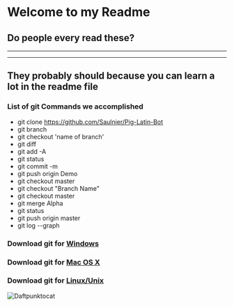 ﻿
# Welcome to my Readme

## Do people every read these?

___
___
## They probably should because you can learn a lot in the readme file

### List of git Commands we accomplished
- git clone https://github.com/Saulnier/Pig-Latin-Bot
- git branch
- git checkout 'name of branch'
- git diff
- git add -A
- git status
- git commit -m
- git push origin Demo
- git checkout master
- git checkout "Branch Name"
- git checkout master
- git merge Alpha
- git status
- git push origin master
- git log --graph

### Download git for [Windows](https://git-scm.com/download/win)
### Download git for [Mac OS X](https://git-scm.com/download/win)
### Download git for [Linux/Unix](https://git-scm.com/download/win)


![Daftpunktocat](https://octodex.github.com/images/daftpunktocat-guy.gif " Daftpunktocat")